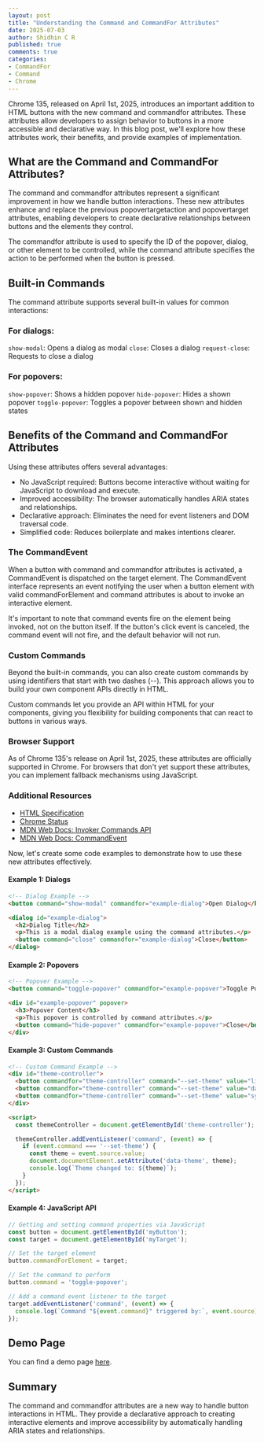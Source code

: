 ```yaml
---
layout: post
title: "Understanding the Command and CommandFor Attributes"
date: 2025-07-03
author: Shidhin C R
published: true
comments: true
categories:
- CommandFor
- Command
- Chrome
---
```


Chrome 135, released on April 1st, 2025, introduces an important addition to HTML buttons with the new command and commandfor attributes. These attributes allow developers to assign behavior to buttons in a more accessible and declarative way. In this blog post, we'll explore how these attributes work, their benefits, and provide examples of implementation.

<!-- more -->

## What are the Command and CommandFor Attributes?

The command and commandfor attributes represent a significant improvement in how we handle button interactions. These new attributes enhance and replace the previous popovertargetaction and popovertarget attributes, enabling developers to create declarative relationships between buttons and the elements they control.

The commandfor attribute is used to specify the ID of the popover, dialog, or other element to be controlled, while the command attribute specifies the action to be performed when the button is pressed.

## Built-in Commands
The command attribute supports several built-in values for common interactions:

### For dialogs:

`show-modal`: Opens a dialog as modal
`close`: Closes a dialog
`request-close`: Requests to close a dialog


### For popovers:

`show-popover`: Shows a hidden popover
`hide-popover`: Hides a shown popover
`toggle-popover`: Toggles a popover between shown and hidden states



## Benefits of the Command and CommandFor Attributes
Using these attributes offers several advantages:

- No JavaScript required: Buttons become interactive without waiting for JavaScript to download and execute.
- Improved accessibility: The browser automatically handles ARIA states and relationships.
- Declarative approach: Eliminates the need for event listeners and DOM traversal code.
- Simplified code: Reduces boilerplate and makes intentions clearer.

### The CommandEvent
When a button with command and commandfor attributes is activated, a CommandEvent is dispatched on the target element. The CommandEvent interface represents an event notifying the user when a button element with valid commandForElement and command attributes is about to invoke an interactive element.

It's important to note that command events fire on the element being invoked, not on the button itself. If the button's click event is canceled, the command event will not fire, and the default behavior will not run.

### Custom Commands
Beyond the built-in commands, you can also create custom commands by using identifiers that start with two dashes (--). This approach allows you to build your own component APIs directly in HTML.

Custom commands let you provide an API within HTML for your components, giving you flexibility for building components that can react to buttons in various ways.

### Browser Support

As of Chrome 135's release on April 1st, 2025, these attributes are officially supported in Chrome. For browsers that don't yet support these attributes, you can implement fallback mechanisms using JavaScript.

### Additional Resources

- [HTML Specification](https://html.spec.whatwg.org/multipage/semantics.html#the-command-and-commandfor-attributes)
- [Chrome Status](https://www.chromestatus.com/feature/5694542152657664)
- [MDN Web Docs: Invoker Commands API](https://developer.mozilla.org/en-US/docs/Web/API/Invoker_Commands_API)
- [MDN Web Docs: CommandEvent](https://developer.mozilla.org/en-US/docs/Web/API/CommandEvent)

Now, let's create some code examples to demonstrate how to use these new attributes effectively.

#### Example 1: Dialogs
```html
<!-- Dialog Example -->
<button command="show-modal" commandfor="example-dialog">Open Dialog</button>

<dialog id="example-dialog">
  <h2>Dialog Title</h2>
  <p>This is a modal dialog example using the command attributes.</p>
  <button command="close" commandfor="example-dialog">Close</button>
</dialog>
```

#### Example 2: Popovers
```html
<!-- Popover Example -->
<button command="toggle-popover" commandfor="example-popover">Toggle Popover</button>

<div id="example-popover" popover>
  <h3>Popover Content</h3>
  <p>This popover is controlled by command attributes.</p>
  <button command="hide-popover" commandfor="example-popover">Close</button>
</div>
```

#### Example 3: Custom Commands
```html
<!-- Custom Command Example -->
<div id="theme-controller">
  <button commandfor="theme-controller" command="--set-theme" value="light">Light Theme</button>
  <button commandfor="theme-controller" command="--set-theme" value="dark">Dark Theme</button>
  <button commandfor="theme-controller" command="--set-theme" value="system">System Theme</button>
</div>

<script>
  const themeController = document.getElementById('theme-controller');

  themeController.addEventListener('command', (event) => {
    if (event.command === '--set-theme') {
      const theme = event.source.value;
      document.documentElement.setAttribute('data-theme', theme);
      console.log(`Theme changed to: ${theme}`);
    }
  });
</script>
```

#### Example 4: JavaScript API
```javascript
// Getting and setting command properties via JavaScript
const button = document.getElementById('myButton');
const target = document.getElementById('myTarget');

// Set the target element
button.commandForElement = target;

// Set the command to perform
button.command = 'toggle-popover';

// Add a command event listener to the target
target.addEventListener('command', (event) => {
  console.log(`Command "${event.command}" triggered by:`, event.source);
});
```

## Demo Page

You can find a demo page [here](/command-for-demo/index.html).

## Summary

The command and commandfor attributes are a new way to handle button interactions in HTML. They provide a declarative approach to creating interactive elements and improve accessibility by automatically handling ARIA states and relationships.
